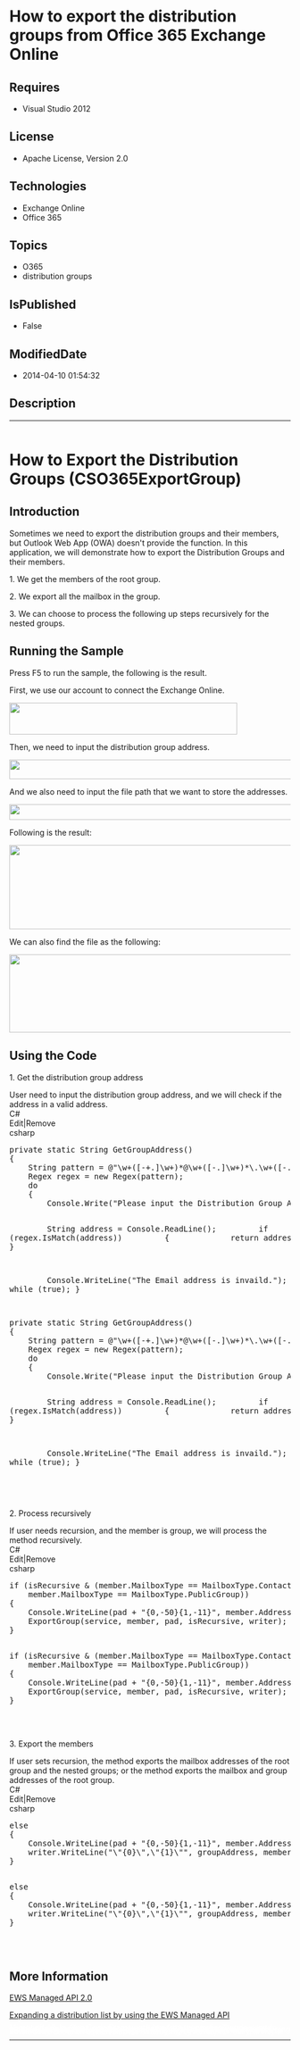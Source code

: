 # How to export the distribution groups from Office 365 Exchange Online
## Requires
* Visual Studio 2012
## License
* Apache License, Version 2.0
## Technologies
* Exchange Online
* Office 365
## Topics
* O365
* distribution groups
## IsPublished
* False
## ModifiedDate
* 2014-04-10 01:54:32
## Description

<hr>
<div><a href="http://blogs.msdn.com/b/onecode" style="margin-top:3px"><img alt="" src="http://bit.ly/onecodesampletopbanner">
</a></div>
<h1>How to Export the Distribution Groups (CSO365ExportGroup)</h1>
<h2>Introduction</h2>
<p class="MsoNormal">Sometimes we need to export the distribution groups and their members, but Outlook Web App (OWA) doesn't provide the function. In this application, we will demonstrate how to export the Distribution Groups and their members.
</p>
<p class="MsoNormal">1. We get the members of the root group. </p>
<p class="MsoNormal">2. We export all the mailbox in the group. </p>
<p class="MsoNormal">3. We can choose to process the following up steps recursively for the nested groups.
</p>
<h2>Running the Sample</h2>
<p class="MsoNormal">Press F5 to run the sample, the following is the result.</p>
<p class="MsoNormal">First, we use our account to connect the Exchange Online.</p>
<p class="MsoNormal"><span style=""><img src="/site/view/file/112583/1/image.png" alt="" width="408" height="57" align="middle">
</span></p>
<p class="MsoNormal">Then, we need to input the distribution group address.</p>
<p class="MsoNormal"><span style=""><img src="/site/view/file/112584/1/image.png" alt="" width="644" height="35" align="middle">
</span></p>
<p class="MsoNormal">And we also need to input the file path that we want to store the addresses.</p>
<p class="MsoNormal"><span style=""><img src="/site/view/file/112585/1/image.png" alt="" width="638" height="28" align="middle">
</span></p>
<p class="MsoNormal">Following is the result:</p>
<p class="MsoNormal"><span style=""><img src="/site/view/file/112586/1/image.png" alt="" width="641" height="151" align="middle">
</span></p>
<p class="MsoNormal">We can also find the file as the following:</p>
<p class="MsoNormal"><span style=""><img src="/site/view/file/112587/1/image.png" alt="" width="1052" height="140" align="middle">
</span></p>
<h2>Using the Code</h2>
<p class="MsoNormal" style="margin-bottom:0in; margin-bottom:.0001pt; line-height:normal; text-autospace:none">
1. Get the distribution group address</p>
<p class="MsoNormal" style="margin-bottom:0in; margin-bottom:.0001pt; line-height:normal; text-autospace:none">
User need to input the distribution group address, and we will check if the address in a valid address.</p>
<div class="scriptcode">
<div class="pluginEditHolder" pluginCommand="mceScriptCode">
<div class="title"><span>C#</span></div>
<div class="pluginLinkHolder"><span class="pluginEditHolderLink">Edit</span>|<span class="pluginRemoveHolderLink">Remove</span>
</div>
<span class="hidden">csharp</span>
<pre class="hidden">
private static String GetGroupAddress()
{
&nbsp;&nbsp;&nbsp; String pattern = @&quot;\w&#43;([-&#43;.]\w&#43;)*@\w&#43;([-.]\w&#43;)*\.\w&#43;([-.]\w&#43;)*&quot;;
&nbsp;&nbsp;&nbsp; Regex regex = new Regex(pattern);
&nbsp;&nbsp;&nbsp; do
&nbsp;&nbsp;&nbsp; {
&nbsp;&nbsp;&nbsp;&nbsp;&nbsp;&nbsp;&nbsp; Console.Write(&quot;Please input the Distribution Group Address:&quot;);


&nbsp;&nbsp;&nbsp;&nbsp;&nbsp;&nbsp;&nbsp; String address = Console.ReadLine();
&nbsp;&nbsp;&nbsp;&nbsp;&nbsp;&nbsp;&nbsp; if (regex.IsMatch(address))
&nbsp;&nbsp;&nbsp;&nbsp;&nbsp;&nbsp;&nbsp; {
&nbsp;&nbsp;&nbsp;&nbsp;&nbsp;&nbsp;&nbsp;&nbsp;&nbsp;&nbsp;&nbsp; return address;
&nbsp;&nbsp;&nbsp;&nbsp;&nbsp;&nbsp;&nbsp; }


&nbsp;&nbsp;&nbsp;&nbsp;&nbsp;&nbsp;&nbsp; Console.WriteLine(&quot;The Email address is invaild.&quot;);
&nbsp;&nbsp;&nbsp; } while (true);
}

</pre>
<pre id="codePreview" class="csharp">
private static String GetGroupAddress()
{
&nbsp;&nbsp;&nbsp; String pattern = @&quot;\w&#43;([-&#43;.]\w&#43;)*@\w&#43;([-.]\w&#43;)*\.\w&#43;([-.]\w&#43;)*&quot;;
&nbsp;&nbsp;&nbsp; Regex regex = new Regex(pattern);
&nbsp;&nbsp;&nbsp; do
&nbsp;&nbsp;&nbsp; {
&nbsp;&nbsp;&nbsp;&nbsp;&nbsp;&nbsp;&nbsp; Console.Write(&quot;Please input the Distribution Group Address:&quot;);


&nbsp;&nbsp;&nbsp;&nbsp;&nbsp;&nbsp;&nbsp; String address = Console.ReadLine();
&nbsp;&nbsp;&nbsp;&nbsp;&nbsp;&nbsp;&nbsp; if (regex.IsMatch(address))
&nbsp;&nbsp;&nbsp;&nbsp;&nbsp;&nbsp;&nbsp; {
&nbsp;&nbsp;&nbsp;&nbsp;&nbsp;&nbsp;&nbsp;&nbsp;&nbsp;&nbsp;&nbsp; return address;
&nbsp;&nbsp;&nbsp;&nbsp;&nbsp;&nbsp;&nbsp; }


&nbsp;&nbsp;&nbsp;&nbsp;&nbsp;&nbsp;&nbsp; Console.WriteLine(&quot;The Email address is invaild.&quot;);
&nbsp;&nbsp;&nbsp; } while (true);
}

</pre>
</div>
</div>
<div class="endscriptcode">&nbsp;</div>
<p class="MsoNormal" style="margin-bottom:0in; margin-bottom:.0001pt; line-height:normal; text-autospace:none">
2. Process recursively</p>
<p class="MsoNormal" style="margin-bottom:0in; margin-bottom:.0001pt; line-height:normal; text-autospace:none">
If user needs recursion, and the member is group, we will process the method recursively.</p>
<div class="scriptcode">
<div class="pluginEditHolder" pluginCommand="mceScriptCode">
<div class="title"><span>C#</span></div>
<div class="pluginLinkHolder"><span class="pluginEditHolderLink">Edit</span>|<span class="pluginRemoveHolderLink">Remove</span>
</div>
<span class="hidden">csharp</span>
<pre class="hidden">
if (isRecursive & (member.MailboxType == MailboxType.ContactGroup || 
&nbsp;&nbsp;&nbsp;&nbsp;member.MailboxType == MailboxType.PublicGroup))
{
&nbsp;&nbsp;&nbsp; Console.WriteLine(pad &#43; &quot;{0,-50}{1,-11}&quot;, member.Address, member.MailboxType);
&nbsp;&nbsp;&nbsp; ExportGroup(service, member, pad, isRecursive, writer);
}

</pre>
<pre id="codePreview" class="csharp">
if (isRecursive & (member.MailboxType == MailboxType.ContactGroup || 
&nbsp;&nbsp;&nbsp;&nbsp;member.MailboxType == MailboxType.PublicGroup))
{
&nbsp;&nbsp;&nbsp; Console.WriteLine(pad &#43; &quot;{0,-50}{1,-11}&quot;, member.Address, member.MailboxType);
&nbsp;&nbsp;&nbsp; ExportGroup(service, member, pad, isRecursive, writer);
}

</pre>
</div>
</div>
<div class="endscriptcode">&nbsp;</div>
<p class="MsoNormal" style="margin-bottom:0in; margin-bottom:.0001pt; line-height:normal; text-autospace:none">
3. Export the members</p>
<p class="MsoNormal" style="margin-bottom:0in; margin-bottom:.0001pt; line-height:normal; text-autospace:none">
If user sets recursion, the method exports the mailbox addresses of the root group and the nested groups; or the method exports the mailbox and group addresses of the root group.</p>
<div class="scriptcode">
<div class="pluginEditHolder" pluginCommand="mceScriptCode">
<div class="title"><span>C#</span></div>
<div class="pluginLinkHolder"><span class="pluginEditHolderLink">Edit</span>|<span class="pluginRemoveHolderLink">Remove</span>
</div>
<span class="hidden">csharp</span>
<pre class="hidden">
else
{
&nbsp;&nbsp;&nbsp; Console.WriteLine(pad &#43; &quot;{0,-50}{1,-11}&quot;, member.Address, member.MailboxType);
&nbsp;&nbsp;&nbsp; writer.WriteLine(&quot;\&quot;{0}\&quot;,\&quot;{1}\&quot;&quot;, groupAddress, member.Address);
}

</pre>
<pre id="codePreview" class="csharp">
else
{
&nbsp;&nbsp;&nbsp; Console.WriteLine(pad &#43; &quot;{0,-50}{1,-11}&quot;, member.Address, member.MailboxType);
&nbsp;&nbsp;&nbsp; writer.WriteLine(&quot;\&quot;{0}\&quot;,\&quot;{1}\&quot;&quot;, groupAddress, member.Address);
}

</pre>
</div>
</div>
<div class="endscriptcode">&nbsp;</div>
<h2>More Information</h2>
<p class="MsoNormal"><a href="http://msdn.microsoft.com/en-us/library/dd633709(v=exchg.80).aspx">EWS Managed API 2.0</a>
</p>
<p class="MsoNormal"><a href="http://msdn.microsoft.com/en-us/library/hh532557(v=exchg.80).aspx">Expanding a distribution list by using the EWS Managed API</a></p>
<p style="line-height:0.6pt; color:white">Microsoft All-In-One Code Framework is a free, centralized code sample library driven by developers' real-world pains and needs. The goal is to provide customer-driven code samples for all Microsoft development technologies,
 and reduce developers' efforts in solving typical programming tasks. Our team listens to developers’ pains in the MSDN forums, social media and various DEV communities. We write code samples based on developers’ frequently asked programming tasks, and allow
 developers to download them with a short sample publishing cycle. Additionally, we offer a free code sample request service. It is a proactive way for our developer community to obtain code samples directly from Microsoft.</p>
<hr>
<div><a href="http://go.microsoft.com/?linkid=9759640" style="margin-top:3px"><img alt="" src="http://bit.ly/onecodelogo">
</a></div>
